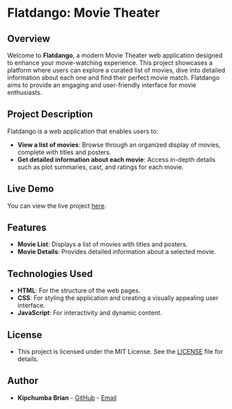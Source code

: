 # Flatdango: Movie Theater

## Overview

Welcome to **Flatdango**, a modern Movie Theater web application designed to enhance your movie-watching experience. This project showcases a  platform where users can explore a curated list of movies, dive into detailed information about each one and  find their perfect movie match. Flatdango aims to provide an engaging and user-friendly interface for movie enthusiasts.

## Project Description

Flatdango is a web application that enables users to:

- **View a list of movies**: Browse through an organized display of movies, complete with titles and posters.
- **Get detailed information about each movie**: Access in-depth details such as plot summaries, cast, and ratings for each movie.

## Live Demo

You can view the live project [here](https://devbrianke.github.io/Wk4-Code-Challenge-Flatdango---Movie-Theater/).

## Features

- **Movie List**: Displays a list of movies with titles and posters.
- **Movie Details**: Provides detailed information about a selected movie.

## Technologies Used

- **HTML**: For the structure of the web pages.
- **CSS**: For styling the application and creating a visually appealing user interface.
- **JavaScript**: For interactivity and dynamic content.

## License

- This project is licensed under the MIT License. See the [LICENSE](LICENSE) file for details.

## Author

- **Kipchumba Brian** - [GitHub](https://github.com/DevBrianKE) - [Email](kipchumbabrian47@gmail.com) 
